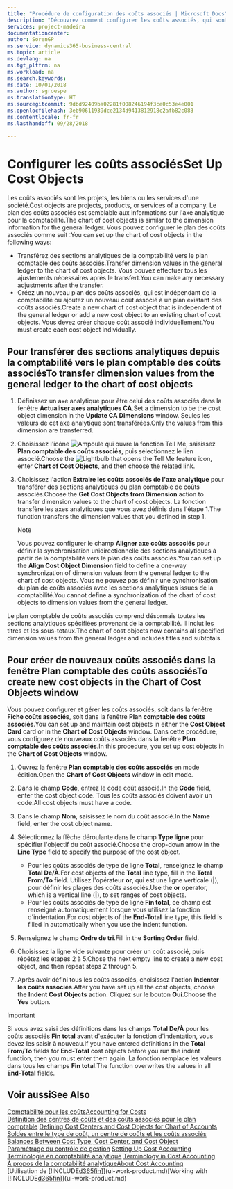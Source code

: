 ```yaml
---
title: "Procédure de configuration des coûts associés | Microsoft Docs"
description: "Découvrez comment configurer les coûts associés, qui sont similaires aux axes analytiques pour la comptabilité."
services: project-madeira
documentationcenter: 
author: SorenGP
ms.service: dynamics365-business-central
ms.topic: article
ms.devlang: na
ms.tgt_pltfrm: na
ms.workload: na
ms.search.keywords: 
ms.date: 10/01/2018
ms.author: sgroespe
ms.translationtype: HT
ms.sourcegitcommit: 9dbd92409ba02281f008246194f3ce0c53e4e001
ms.openlocfilehash: 3eb90611939dce2134d9413812918c2afb82c083
ms.contentlocale: fr-fr
ms.lasthandoff: 09/28/2018

---
```

# <a name="set-up-cost-objects"></a><span data-ttu-id="defc8-103">Configurer les coûts associés</span><span class="sxs-lookup"><span data-stu-id="defc8-103">Set Up Cost Objects</span></span>
<span data-ttu-id="defc8-104">Les coûts associés sont les projets, les biens ou les services d'une société.</span><span class="sxs-lookup"><span data-stu-id="defc8-104">Cost objects are projects, products, or services of a company.</span></span> <span data-ttu-id="defc8-105">Le plan des coûts associés est semblable aux informations sur l'axe analytique pour la comptabilité.</span><span class="sxs-lookup"><span data-stu-id="defc8-105">The chart of cost objects is similar to the dimension information for the general ledger.</span></span> <span data-ttu-id="defc8-106">Vous pouvez configurer le plan des coûts associés comme suit :</span><span class="sxs-lookup"><span data-stu-id="defc8-106">You can set up the chart of cost objects in the following ways:</span></span>  

* <span data-ttu-id="defc8-107">Transférez des sections analytiques de la comptabilité vers le plan comptable des coûts associés.</span><span class="sxs-lookup"><span data-stu-id="defc8-107">Transfer dimension values in the general ledger to the chart of cost objects.</span></span> <span data-ttu-id="defc8-108">Vous pouvez effectuer tous les ajustements nécessaires après le transfert.</span><span class="sxs-lookup"><span data-stu-id="defc8-108">You can make any necessary adjustments after the transfer.</span></span>  
* <span data-ttu-id="defc8-109">Créez un nouveau plan des coûts associés, qui est indépendant de la comptabilité ou ajoutez un nouveau coût associé à un plan existant des coûts associés.</span><span class="sxs-lookup"><span data-stu-id="defc8-109">Create a new chart of cost object that is independent of the general ledger or add a new cost object to an existing chart of cost objects.</span></span> <span data-ttu-id="defc8-110">Vous devez créer chaque coût associé individuellement.</span><span class="sxs-lookup"><span data-stu-id="defc8-110">You must create each cost object individually.</span></span>  

## <a name="to-transfer-dimension-values-from-the-general-ledger-to-the-chart-of-cost-objects"></a><span data-ttu-id="defc8-111">Pour transférer des sections analytiques depuis la comptabilité vers le plan comptable des coûts associés</span><span class="sxs-lookup"><span data-stu-id="defc8-111">To transfer dimension values from the general ledger to the chart of cost objects</span></span>  
1.  <span data-ttu-id="defc8-112">Définissez un axe analytique pour être celui des coûts associés dans la fenêtre **Actualiser axes analytiques CA**.</span><span class="sxs-lookup"><span data-stu-id="defc8-112">Set a dimension to be the cost object dimension in the **Update CA Dimensions** window.</span></span> <span data-ttu-id="defc8-113">Seules les valeurs de cet axe analytique sont transférées.</span><span class="sxs-lookup"><span data-stu-id="defc8-113">Only the values from this dimension are transferred.</span></span>  
2.  <span data-ttu-id="defc8-114">Choisissez l'icône ![Ampoule qui ouvre la fonction Tell Me](media/ui-search/search_small.png "Dites-moi ce que vous voulez faire"), saisissez **Plan comptable des coûts associés**, puis sélectionnez le lien associé.</span><span class="sxs-lookup"><span data-stu-id="defc8-114">Choose the ![Lightbulb that opens the Tell Me feature](media/ui-search/search_small.png "Tell me what you want to do") icon, enter **Chart of Cost Objects**, and then choose the related link.</span></span>  
3.  <span data-ttu-id="defc8-115">Choisissez l'action **Extraire les coûts associés de l'axe analytique** pour transférer des sections analytiques du plan comptable de coûts associés.</span><span class="sxs-lookup"><span data-stu-id="defc8-115">Choose the **Get Cost Objects from Dimension** action to transfer dimension values to the chart of cost objects.</span></span> <span data-ttu-id="defc8-116">La fonction transfère les axes analytiques que vous avez définis dans l'étape 1.</span><span class="sxs-lookup"><span data-stu-id="defc8-116">The function transfers the dimension values that you defined in step 1.</span></span>  

    > [!NOTE]  
    >  <span data-ttu-id="defc8-117">Vous pouvez configurer le champ **Aligner axe coûts associés** pour définir la synchronisation unidirectionnelle des sections analytiques à partir de la comptabilité vers le plan des coûts associés.</span><span class="sxs-lookup"><span data-stu-id="defc8-117">You can set up the **Align Cost Object Dimension**  field to define a one-way synchronization of dimension values from the general ledger to the chart of cost objects.</span></span> <span data-ttu-id="defc8-118">Vous ne pouvez pas définir une synchronisation du plan de coûts associés avec les sections analytiques issues de la comptabilité.</span><span class="sxs-lookup"><span data-stu-id="defc8-118">You cannot define a synchronization of the chart of cost objects to dimension values from the general ledger.</span></span>  

<span data-ttu-id="defc8-119">Le plan comptable de coûts associés comprend désormais toutes les sections analytiques spécifiées provenant de la comptabilité. Il inclut les titres et les sous-totaux.</span><span class="sxs-lookup"><span data-stu-id="defc8-119">The chart of cost objects now contains all specified dimension values from the general ledger and includes titles and subtotals.</span></span>  

## <a name="to-create-new-cost-objects-in-the-chart-of-cost-objects-window"></a><span data-ttu-id="defc8-120">Pour créer de nouveaux coûts associés dans la fenêtre Plan comptable des coûts associés</span><span class="sxs-lookup"><span data-stu-id="defc8-120">To create new cost objects in the Chart of Cost Objects window</span></span>  
<span data-ttu-id="defc8-121">Vous pouvez configurer et gérer les coûts associés, soit dans la fenêtre **Fiche coûts associés**, soit dans la fenêtre **Plan comptable des coûts associés**.</span><span class="sxs-lookup"><span data-stu-id="defc8-121">You can set up and maintain cost objects in either the **Cost Object Card** card or in the **Chart of Cost Objects** window.</span></span> <span data-ttu-id="defc8-122">Dans cette procédure, vous configurez de nouveaux coûts associés dans la fenêtre **Plan comptable des coûts associés**.</span><span class="sxs-lookup"><span data-stu-id="defc8-122">In this procedure, you set up cost objects in the **Chart of Cost Objects** window.</span></span>  

1.  <span data-ttu-id="defc8-123">Ouvrez la fenêtre **Plan comptable des coûts associés** en mode édition.</span><span class="sxs-lookup"><span data-stu-id="defc8-123">Open the **Chart of Cost Objects** window in edit mode.</span></span>  
2.  <span data-ttu-id="defc8-124">Dans le champ **Code**, entrez le code coût associé.</span><span class="sxs-lookup"><span data-stu-id="defc8-124">In the **Code** field, enter the cost object code.</span></span> <span data-ttu-id="defc8-125">Tous les coûts associés doivent avoir un code.</span><span class="sxs-lookup"><span data-stu-id="defc8-125">All cost objects must have a code.</span></span>  
3.  <span data-ttu-id="defc8-126">Dans le champ **Nom**, saisissez le nom du coût associé.</span><span class="sxs-lookup"><span data-stu-id="defc8-126">In the **Name** field, enter the cost object name.</span></span>  
4.  <span data-ttu-id="defc8-127">Sélectionnez la flèche déroulante dans le champ **Type ligne** pour spécifier l'objectif du coût associé.</span><span class="sxs-lookup"><span data-stu-id="defc8-127">Choose the drop-down arrow in the **Line Type** field to specify the purpose of the cost object.</span></span>  

    * <span data-ttu-id="defc8-128">Pour les coûts associés de type de ligne **Total**, renseignez le champ **Total De/À**.</span><span class="sxs-lookup"><span data-stu-id="defc8-128">For cost objects of the **Total** line type, fill in the **Total From/To** field.</span></span> <span data-ttu-id="defc8-129">Utilisez l'opérateur **or**, qui est une ligne verticale (**&#124;**), pour définir les plages des coûts associés.</span><span class="sxs-lookup"><span data-stu-id="defc8-129">Use the **or** operator, which is a vertical line (**&#124;**), to set ranges of cost objects.</span></span>  
    * <span data-ttu-id="defc8-130">Pour les coûts associés de type de ligne **Fin total**, ce champ est renseigné automatiquement lorsque vous utilisez la fonction d'indentation.</span><span class="sxs-lookup"><span data-stu-id="defc8-130">For cost objects of the **End-Total** line type, this field is filled in automatically when you use  the indent function.</span></span>  
5.  <span data-ttu-id="defc8-131">Renseignez le champ **Ordre de tri**.</span><span class="sxs-lookup"><span data-stu-id="defc8-131">Fill in the **Sorting Order** field.</span></span>  
6.  <span data-ttu-id="defc8-132">Choisissez la ligne vide suivante pour créer un coût associé, puis répétez les étapes 2 à 5.</span><span class="sxs-lookup"><span data-stu-id="defc8-132">Chose the next empty line to create a new cost object, and then repeat steps 2 through 5.</span></span>  
7.  <span data-ttu-id="defc8-133">Après avoir défini tous les coûts associés, choisissez l'action **Indenter les coûts associés**.</span><span class="sxs-lookup"><span data-stu-id="defc8-133">After you have set up all the cost objects, choose the **Indent Cost Objects** action.</span></span> <span data-ttu-id="defc8-134">Cliquez sur le bouton **Oui**.</span><span class="sxs-lookup"><span data-stu-id="defc8-134">Choose the **Yes** button.</span></span>  

> [!IMPORTANT]  
>  <span data-ttu-id="defc8-135">Si vous avez saisi des définitions dans les champs **Total De/À** pour les coûts associés **Fin total** avant d'exécuter la fonction d'indentation, vous devez les saisir à nouveau.</span><span class="sxs-lookup"><span data-stu-id="defc8-135">If you have entered definitions in the **Total From/To** fields for **End-Total** cost objects before you run the indent function, then you must enter them again.</span></span> <span data-ttu-id="defc8-136">La fonction remplace les valeurs dans tous les champs **Fin total**.</span><span class="sxs-lookup"><span data-stu-id="defc8-136">The function overwrites the values in all **End-Total** fields.</span></span>  

## <a name="see-also"></a><span data-ttu-id="defc8-137">Voir aussi</span><span class="sxs-lookup"><span data-stu-id="defc8-137">See Also</span></span>  
[<span data-ttu-id="defc8-138">Comptabilité pour les coûts</span><span class="sxs-lookup"><span data-stu-id="defc8-138">Accounting for Costs</span></span>](finance-manage-cost-accounting.md)  
<span data-ttu-id="defc8-139">[Définition des centres de coûts et des coûts associés pour le plan comptable](finance-defining-cost-centers-and-cost-objects-for-chart-of-accounts.md) </span><span class="sxs-lookup"><span data-stu-id="defc8-139">[Defining Cost Centers and Cost Objects for Chart of Accounts](finance-defining-cost-centers-and-cost-objects-for-chart-of-accounts.md) </span></span>  
<span data-ttu-id="defc8-140">[Soldes entre le type de coût, un centre de coûts et les coûts associés](finance-balances-between-cost-type-cost-center-and-cost-object.md) </span><span class="sxs-lookup"><span data-stu-id="defc8-140">[Balances Between Cost Type, Cost Center, and Cost Object](finance-balances-between-cost-type-cost-center-and-cost-object.md) </span></span>  
<span data-ttu-id="defc8-141">[Paramétrage du contrôle de gestion](finance-set-up-cost-accounting.md) </span><span class="sxs-lookup"><span data-stu-id="defc8-141">[Setting Up Cost Accounting](finance-set-up-cost-accounting.md) </span></span>  
<span data-ttu-id="defc8-142">[Terminologie en comptabilité analytique](finance-terminology-in-cost-accounting.md) </span><span class="sxs-lookup"><span data-stu-id="defc8-142">[Terminology in Cost Accounting](finance-terminology-in-cost-accounting.md) </span></span>  
[<span data-ttu-id="defc8-143">À propos de la comptabilité analytique</span><span class="sxs-lookup"><span data-stu-id="defc8-143">About Cost Accounting</span></span>](finance-about-cost-accounting.md)  
<span data-ttu-id="defc8-144">[Utilisation de [!INCLUDE[d365fin](includes/d365fin_md.md)]](ui-work-product.md)</span><span class="sxs-lookup"><span data-stu-id="defc8-144">[Working with [!INCLUDE[d365fin](includes/d365fin_md.md)]](ui-work-product.md)</span></span>

